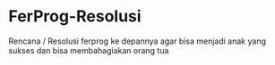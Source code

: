 # FerProg-Resolusi
Rencana / Resolusi ferprog ke depannya agar bisa menjadi anak yang sukses dan bisa membahagiakan orang tua
